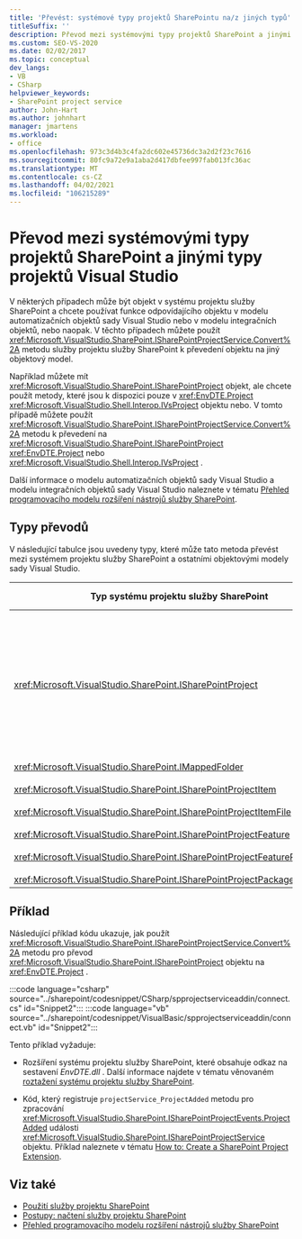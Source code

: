 ```yaml
---
title: 'Převést: systémové typy projektů SharePointu na/z jiných typů'
titleSuffix: ''
description: Převod mezi systémovými typy projektů SharePoint a jinými typy projektů Visual Studio. Podívejte se na seznam, který podrobně popisuje typy, které je možné převést.
ms.custom: SEO-VS-2020
ms.date: 02/02/2017
ms.topic: conceptual
dev_langs:
- VB
- CSharp
helpviewer_keywords:
- SharePoint project service
author: John-Hart
ms.author: johnhart
manager: jmartens
ms.workload:
- office
ms.openlocfilehash: 973c3d4b3c4fa2dc602e45736dc3a2d2f23c7616
ms.sourcegitcommit: 80fc9a72e9a1aba2d417dbfee997fab013fc36ac
ms.translationtype: MT
ms.contentlocale: cs-CZ
ms.lasthandoff: 04/02/2021
ms.locfileid: "106215289"
---
```

# <a name="convert-between-sharepoint-project-system-types-and-other-visual-studio-project-types"></a>Převod mezi systémovými typy projektů SharePoint a jinými typy projektů Visual Studio
  V některých případech může být objekt v systému projektu služby SharePoint a chcete používat funkce odpovídajícího objektu v modelu automatizačních objektů sady Visual Studio nebo v modelu integračních objektů, nebo naopak. V těchto případech můžete použít <xref:Microsoft.VisualStudio.SharePoint.ISharePointProjectService.Convert%2A> metodu služby projektu služby SharePoint k převedení objektu na jiný objektový model.

 Například můžete mít <xref:Microsoft.VisualStudio.SharePoint.ISharePointProject> objekt, ale chcete použít metody, které jsou k dispozici pouze v <xref:EnvDTE.Project> <xref:Microsoft.VisualStudio.Shell.Interop.IVsProject> objektu nebo. V tomto případě můžete použít <xref:Microsoft.VisualStudio.SharePoint.ISharePointProjectService.Convert%2A> metodu k převedení na <xref:Microsoft.VisualStudio.SharePoint.ISharePointProject> <xref:EnvDTE.Project> nebo <xref:Microsoft.VisualStudio.Shell.Interop.IVsProject> .

 Další informace o modelu automatizačních objektů sady Visual Studio a modelu integračních objektů sady Visual Studio naleznete v tématu [Přehled programovacího modelu rozšíření nástrojů služby SharePoint](../sharepoint/overview-of-the-programming-model-of-sharepoint-tools-extensions.md).

## <a name="types-of-conversions"></a>Typy převodů
 V následující tabulce jsou uvedeny typy, které může tato metoda převést mezi systémem projektu služby SharePoint a ostatními objektovými modely sady Visual Studio.

|Typ systému projektu služby SharePoint|Odpovídající typy v modelech automatizace a objektů integrace|
|------------------------------------|-------------------------------------------------------------------------|
|<xref:Microsoft.VisualStudio.SharePoint.ISharePointProject>|<xref:EnvDTE.Project><br /><br /> nebo<br /><br /> Jakékoli rozhraní v modelu integračních objektů sady Visual Studio, které je implementováno pomocí základního objektu COM pro projekt. Mezi tato rozhraní patří <xref:Microsoft.VisualStudio.Shell.Interop.IVsHierarchy> , <xref:Microsoft.VisualStudio.Shell.Interop.IVsProject> (nebo odvozené rozhraní) a <xref:Microsoft.VisualStudio.Shell.Interop.IVsBuildPropertyStorage> . Seznam hlavních rozhraní, která jsou implementována projekty, naleznete v tématu [základní komponenty modelu projektu](../extensibility/internals/project-model-core-components.md).|
|<xref:Microsoft.VisualStudio.SharePoint.IMappedFolder><br /><br /> <xref:Microsoft.VisualStudio.SharePoint.ISharePointProjectItem><br /><br /> <xref:Microsoft.VisualStudio.SharePoint.ISharePointProjectItemFile><br /><br /> <xref:Microsoft.VisualStudio.SharePoint.ISharePointProjectFeature><br /><br /> <xref:Microsoft.VisualStudio.SharePoint.ISharePointProjectFeatureResourceFile><br /><br /> <xref:Microsoft.VisualStudio.SharePoint.ISharePointProjectPackage>|<xref:EnvDTE.ProjectItem><br /><br /> nebo<br /><br /> <xref:System.UInt32>Hodnota (označovaná také jako VSITEMID), která identifikuje člena projektu v <xref:Microsoft.VisualStudio.Shell.Interop.IVsHierarchy> , který ho obsahuje. Tuto hodnotu lze předat parametru *itemid* některých <xref:Microsoft.VisualStudio.Shell.Interop.IVsHierarchy> metod.|

## <a name="example"></a>Příklad
 Následující příklad kódu ukazuje, jak použít <xref:Microsoft.VisualStudio.SharePoint.ISharePointProjectService.Convert%2A> metodu pro převod <xref:Microsoft.VisualStudio.SharePoint.ISharePointProject> objektu na <xref:EnvDTE.Project> .

:::code language="csharp" source="../sharepoint/codesnippet/CSharp/spprojectserviceaddin/connect.cs" id="Snippet2":::
:::code language="vb" source="../sharepoint/codesnippet/VisualBasic/spprojectserviceaddin/connect.vb" id="Snippet2":::

 Tento příklad vyžaduje:

- Rozšíření systému projektu služby SharePoint, které obsahuje odkaz na sestavení *EnvDTE.dll* . Další informace najdete v tématu věnovaném [roztažení systému projektu služby SharePoint](../sharepoint/extending-the-sharepoint-project-system.md).

- Kód, který registruje `projectService_ProjectAdded` metodu pro zpracování <xref:Microsoft.VisualStudio.SharePoint.ISharePointProjectEvents.ProjectAdded> události <xref:Microsoft.VisualStudio.SharePoint.ISharePointProjectService> objektu. Příklad naleznete v tématu [How to: Create a SharePoint Project Extension](../sharepoint/how-to-create-a-sharepoint-project-extension.md).

## <a name="see-also"></a>Viz také

- [Použití služby projektu SharePoint](../sharepoint/using-the-sharepoint-project-service.md)
- [Postupy: načtení služby projektu SharePoint](../sharepoint/how-to-retrieve-the-sharepoint-project-service.md)
- [Přehled programovacího modelu rozšíření nástrojů služby SharePoint](../sharepoint/overview-of-the-programming-model-of-sharepoint-tools-extensions.md)
